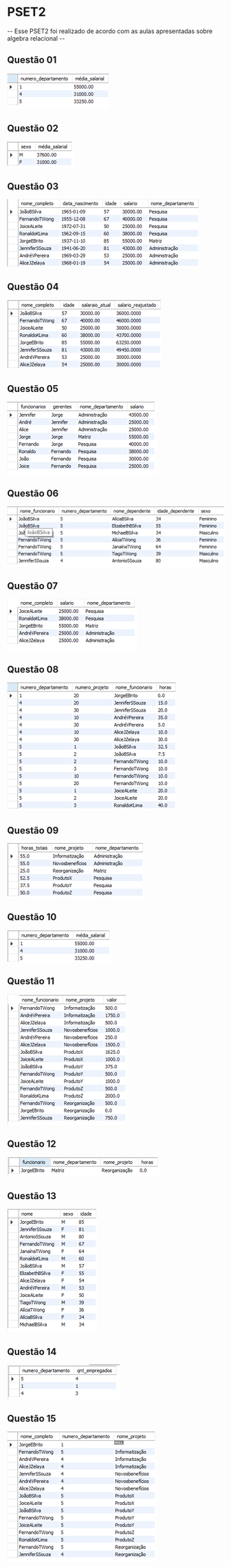 # PSET2 
-- Esse PSET2 foi realizado de acordo com as aulas apresentadas sobre algebra relacional --


## Questão 01
<img src="q1.png"> 

## Questão 02
<img src="q2.png">

## Questão 03
<img src="q3.png"> 

## Questão 04
<img src="q4.png">

## Questão 05
<img src="q5.png">

## Questão 06
<img src="q6.png">

## Questão 07
<img src="q7.png">

## Questão 08
<img src="q8.png">

## Questão 09
<img src="q9.png">

## Questão 10
<img src="q10.png">

## Questão 11
<img src="q11.png">

## Questão 12
<img src="q12.png"> 

## Questão 13
<img src="q13.png"> 

## Questão 14
<img src="q14.png"> 

## Questão 15
<img src="q15.png"> 
